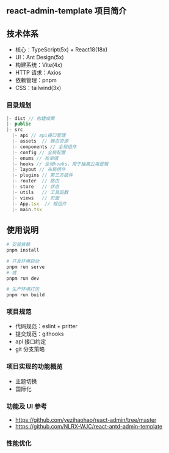 ## react-admin-template 项目简介

## 技术体系

- 核心：TypeScript(5x) + React18(18x)
- UI：Ant Design(5x)
- 构建系统：Vite(4x)
- HTTP 请求：Axios
- 依赖管理：pnpm
- CSS：tailwind(3x)

### 目录规划

```js
|- dist // 构建成果
|- public
|- src
  |- api // api接口管理
  |- assets  // 静态资源
  |- components // 全局组件
  |- config // 全局配置
  |- enums // 枚举值
  |- hooks // 全局hooks，用于抽离公用逻辑
  |- layout // 布局组件
  |- plugins // 第三方插件
  |- router  // 路由
  |- store   // 状态
  |- utils   // 工具函数
  |- views   // 页面
  |- App.tsx  // 根组件
  |- main.tsx
```

## 使用说明

```bash
# 安装依赖
pnpm install

# 开发环境启动
pnpm run serve
# 或
pnpm run dev

# 生产环境打包
pnpm run build

```

### 项目规范

- 代码规范：eslint + pritter
- 提交规范：githooks
- api 接口约定
- git 分支策略

### 项目实现的功能概览

- 主题切换
- 国际化

### 功能及 UI 参考

- https://github.com/yezihaohao/react-admin/tree/master
- https://github.com/NLRX-WJC/react-antd-admin-template

### 性能优化
